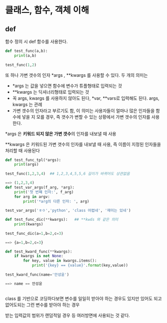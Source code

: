 # 클래스, 함수, 객체 이해

## def

함수 정의 시 def 함수를 사용한다.

```python
def test_func(a,b):
    print(a,b)
    
test_func(1,2)

```

또 하나 가변 갯수의 인자 *args , **kwargs 를 사용할 수 있다. 두 개의 의미는

- *args 는 값을 넣으면 함수에 변수가 튜플형태로 입력되는 것
- **kwargs 는 딕셔너리형태로 입력되는 것
- 꼭 args, kwargs 를 사용하지 않아도 된다, *var, **vars로 입력해도 된다. args, kwargs 는 관례
- 가변 갯수의 인자라고 부르기도 함, 이 의미는 사용자들이 얼마나 많은 인자들을 함수에 넣을 지 모를 경우, 즉 갯수가 변할 수 있는 상황에서 가변 갯수의 인자를 사용한다.

*args 은  **키워드 되지 않은 가변 갯수**의 인자를 내보낼 때 사용

**kwargs  은 키워드된 가변 갯수의 인자를 내보낼 때 사용, 즉 이름이 지정된 인자들을 처리할 때 사용된다 

```python
def test_func_tpl(*args):
	print(args)
    
test_func(1,2,3,4)  ## 1,2,3,4,5,5,6 길이가 바뀌어도 상관없음

==> (1,2,3,4)
def test_var_args(f_arg, *arg):
    print('첫 번쨰 인자:', f_arg)
    for arg in argv:
        print('*arg의 다른 인자: ', arg)
        
test_var_args('ㅎㅇ','python', 'class 어렵네', '재미는 있네')

def test_func_dic(**kwargs):   ## **kwds 와 같은 의미
    print(kwargs)
    
test_func_dic(a=1,b=2,c=3)

==> {a=1,b=2,c=3}

def test_kward_func(**kwargs):
    if kwargs is not None:
        for key, value in kwargs.items():
            print('{key} == {value}'.format(key,value))
            
test_kward_func(name='안성윤')

==> name == 안성윤
            
```

class 를 기반으로 코딩하다보면 변수를 일일히 받아야 하는 경우도 있지만 있어도 되고 없어도되는 그런 변수를 받아야 하는 경우

받는 입력값의 범위가 랜덤적일 경우 등 여러방면에 사용되는 것 같다.





